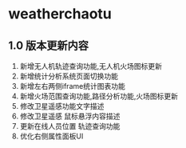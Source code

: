 # weatherchaotu
## 1.0 版本更新内容
1. 新增无人机轨迹查询功能,无人机火场图标更新
2. 新增统计分析系统页面切换功能
3. 新增左右两侧iframe统计图表功能
4. 新增火场范围查询功能,路径分析功能,火场图标更新
5. 修改卫星遥感功能文字描述
6. 修改卫星遥感 鼠标悬浮内容描述
7. 更新在线人员位置 轨迹查询功能
8. 优化右侧属性面板UI

